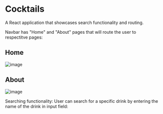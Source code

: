 # Cocktails

A React application that showcases search functionality and routing.

Navbar has "Home" and "About" pages that will route the user to respectitve pages:
## Home
![image](https://user-images.githubusercontent.com/47619970/153746154-c2800f13-8bf2-453e-b9dd-8a92e809b404.png)

## About
![image](https://user-images.githubusercontent.com/47619970/153746184-42d29ad8-6f00-43f9-88bb-7a13341881de.png)


Searching functionality: User can search for a specific drink by entering the name of the drink in input field:
